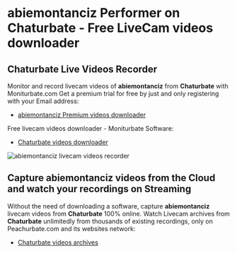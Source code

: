 # abiemontanciz Performer on Chaturbate - Free LiveCam videos downloader

## Chaturbate Live Videos Recorder

Monitor and record livecam videos of **abiemontanciz** from **Chaturbate** with Moniturbate.com
Get a premium trial for free by just and only registering with your Email address:
* [abiemontanciz Premium videos downloader](https://moniturbate.com/request-demo-licence-key.html)

Free livecam videos downloader - Moniturbate Software:
* [Chaturbate videos downloader](https://moniturbate.com/moniturbate-download-software.html)

![abiemontanciz livecam videos recorder](https://peachurnet.com/templates/moniturbate-software.png)


## Capture abiemontanciz videos from the Cloud and watch your recordings on Streaming

Without the need of downloading a software, capture **abiemontanciz** livecam videos from **Chaturbate** 100% online.
Watch Livecam archives from **Chaturbate** unlimitedly from thousands of existing recordings, only on Peachurbate.com and its websites network:
* [Chaturbate videos archives](https://peachurnet.com/)